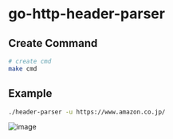 # go-http-header-parser

## Create Command

```bash
# create cmd
make cmd
```

## Example

```bash
./header-parser -u https://www.amazon.co.jp/
```
![image](https://github.com/trapedev/go-http-header-parser/assets/67819217/64b9b8e1-0e4d-48bb-9ac9-3558693283bd)
